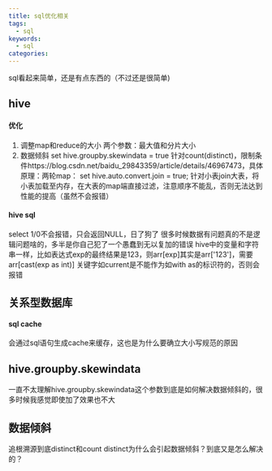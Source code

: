 ```yaml
---
title: sql优化相关
tags:
  - sql
keywords:
  - sql
categories:
---
```

sql看起来简单，还是有点东西的（不过还是很简单)
<!--more-->
## hive
#### 优化
1. 调整map和reduce的大小
两个参数：最大值和分片大小
2. 数据倾斜
set hive.groupby.skewindata = true
针对count(distinct)，限制条件https://blog.csdn.net/baidu_29843359/article/details/46967473，具体原理：两轮map：
set hive.auto.convert.join = true;
针对小表join大表，将小表加载至内存，在大表的map端直接过滤，注意顺序不能乱，否则无法达到性能的提高（虽然不会报错）
#### hive sql
select 1/0不会报错，只会返回NULL，日了狗了
很多时候数据有问题真的不是逻辑问题啥的，多半是你自己犯了一个愚蠢到无以复加的错误
hive中的变量和字符串一样，比如表达式exp的最终结果是123，则arr[exp]其实是arr['123']，需要arr[cast(exp as int)]
关键字如current是不能作为如with as的标识符的，否则会报错
## 关系型数据库
#### sql cache
会通过sql语句生成cache来缓存，这也是为什么要确立大小写规范的原因




## hive.groupby.skewindata
一直不太理解hive.groupby.skewindata这个参数到底是如何解决数据倾斜的，很多时候我感觉即使加了效果也不大

## 数据倾斜
追根溯源到底distinct和count distinct为什么会引起数据倾斜？到底又是怎么解决的？
